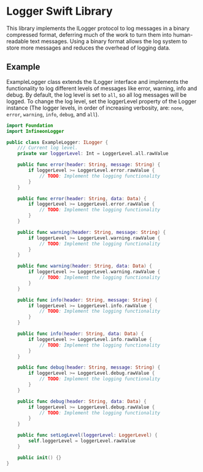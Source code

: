 # Logger Swift Library

This library implements the ILogger protocol to log messages in a binary compressed format, deferring much of the work to turn them into human-readable text messages. Using a binary format allows the log system to store more messages and reduces the overhead of logging data.

## Example

ExampleLogger class extends the ILogger interface and implements the functionality to log different levels of messages like error, warning, info and debug. By default, the log level is set to `all`, so all log messages will be logged. To change the log level, set the loggerLevel property of the Logger instance (The logger levels, in order of increasing verbosity, are: `none`, `error`, `warning`, `info`, `debug`, and `all`).

``` swift
import Foundation
import InfineonLogger

public class ExampleLogger: ILogger {
    /// Current log level.
    private var loggerLevel: Int = LoggerLevel.all.rawValue

    public func error(header: String, message: String) {
        if loggerLevel >= LoggerLevel.error.rawValue {
            // TODO: Implement the logging functionality
        }
    }

    public func error(header: String, data: Data) {
        if loggerLevel >= LoggerLevel.error.rawValue {
            // TODO: Implement the logging functionality
        }
    }

    public func warning(header: String, message: String) {
        if loggerLevel >= LoggerLevel.warning.rawValue {
            // TODO: Implement the logging functionality
        }
    }

    public func warning(header: String, data: Data) {
        if loggerLevel >= LoggerLevel.warning.rawValue {
            // TODO: Implement the logging functionality
        }
    }

    public func info(header: String, message: String) {
        if loggerLevel >= LoggerLevel.info.rawValue {
            // TODO: Implement the logging functionality
        }
    }

    public func info(header: String, data: Data) {
        if loggerLevel >= LoggerLevel.info.rawValue {
            // TODO: Implement the logging functionality
        }
    }

    public func debug(header: String, message: String) {
        if loggerLevel >= LoggerLevel.debug.rawValue {
            // TODO: Implement the logging functionality
        }
    }

    public func debug(header: String, data: Data) {
        if loggerLevel >= LoggerLevel.debug.rawValue {
            // TODO: Implement the logging functionality
        }
    }

    public func setLogLevel(loggerLevel: LoggerLevel) {
        self.loggerLevel = loggerLevel.rawValue
    }

    public init() {}
}

```


